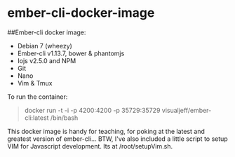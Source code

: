 ember-cli-docker-image
======================

##Ember-cli docker image:

* Debian 7 (wheezy)
* Ember-cli v1.13.7, bower & phantomjs
* Iojs v2.5.0 and NPM  
* Git
* Nano
* Vim & Tmux

To run the container:

> docker run -t -i -p 4200:4200 -p 35729:35729 visualjeff/ember-cli:latest /bin/bash

This docker image is handy for teaching, for poking at the latest and greatest version of ember-cli...  BTW, I've also included a little script to setup VIM for Javascript development.  Its at /root/setupVim.sh.
